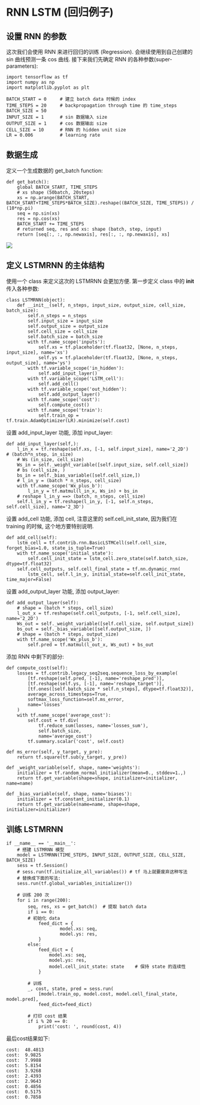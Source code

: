 # RNN LSTM (回归例子) #

## 设置 RNN 的参数  ##
这次我们会使用 RNN 来进行回归的训练 (Regression). 会继续使用到自己创建的 sin 曲线预测一条 cos 曲线. 接下来我们先确定 RNN 的各种参数(super-parameters):

	import tensorflow as tf
	import numpy as np
	import matplotlib.pyplot as plt
	
	BATCH_START = 0     # 建立 batch data 时候的 index
	TIME_STEPS = 20     # backpropagation through time 的 time_steps
	BATCH_SIZE = 50     
	INPUT_SIZE = 1      # sin 数据输入 size
	OUTPUT_SIZE = 1     # cos 数据输出 size
	CELL_SIZE = 10      # RNN 的 hidden unit size 
	LR = 0.006          # learning rate
## 数据生成  ##
定义一个生成数据的 get_batch function:

	def get_batch():
	    global BATCH_START, TIME_STEPS
	    # xs shape (50batch, 20steps)
	    xs = np.arange(BATCH_START, BATCH_START+TIME_STEPS*BATCH_SIZE).reshape((BATCH_SIZE, TIME_STEPS)) / (10*np.pi)
	    seq = np.sin(xs)
	    res = np.cos(xs)
	    BATCH_START += TIME_STEPS
	    # returned seq, res and xs: shape (batch, step, input)
	    return [seq[:, :, np.newaxis], res[:, :, np.newaxis], xs]
![](https://morvanzhou.github.io/static/results/tensorflow/5_08_1.png)


## 定义 LSTMRNN 的主体结构  ##
使用一个 class 来定义这次的 LSTMRNN 会更加方便. 第一步定义 class 中的 __init__ 传入各种参数:

	class LSTMRNN(object):
	    def __init__(self, n_steps, input_size, output_size, cell_size, batch_size):
	        self.n_steps = n_steps
	        self.input_size = input_size
	        self.output_size = output_size
	        self.cell_size = cell_size
	        self.batch_size = batch_size
	        with tf.name_scope('inputs'):
	            self.xs = tf.placeholder(tf.float32, [None, n_steps, input_size], name='xs')
	            self.ys = tf.placeholder(tf.float32, [None, n_steps, output_size], name='ys')
	        with tf.variable_scope('in_hidden'):
	            self.add_input_layer()
	        with tf.variable_scope('LSTM_cell'):
	            self.add_cell()
	        with tf.variable_scope('out_hidden'):
	            self.add_output_layer()
	        with tf.name_scope('cost'):
	            self.compute_cost()
	        with tf.name_scope('train'):
	            self.train_op = tf.train.AdamOptimizer(LR).minimize(self.cost)
设置 add_input_layer 功能, 添加 input_layer:

    def add_input_layer(self,):
        l_in_x = tf.reshape(self.xs, [-1, self.input_size], name='2_2D')  # (batch*n_step, in_size)
        # Ws (in_size, cell_size)
        Ws_in = self._weight_variable([self.input_size, self.cell_size])
        # bs (cell_size, )
        bs_in = self._bias_variable([self.cell_size,])
        # l_in_y = (batch * n_steps, cell_size)
        with tf.name_scope('Wx_plus_b'):
            l_in_y = tf.matmul(l_in_x, Ws_in) + bs_in
        # reshape l_in_y ==> (batch, n_steps, cell_size)
        self.l_in_y = tf.reshape(l_in_y, [-1, self.n_steps, self.cell_size], name='2_3D')
设置 add_cell 功能, 添加 cell, 注意这里的 self.cell_init_state, 因为我们在 training 的时候, 这个地方要特别说明.

    def add_cell(self):
        lstm_cell = tf.contrib.rnn.BasicLSTMCell(self.cell_size, forget_bias=1.0, state_is_tuple=True)
        with tf.name_scope('initial_state'):
            self.cell_init_state = lstm_cell.zero_state(self.batch_size, dtype=tf.float32)
        self.cell_outputs, self.cell_final_state = tf.nn.dynamic_rnn(
            lstm_cell, self.l_in_y, initial_state=self.cell_init_state, time_major=False)
设置 add_output_layer 功能, 添加 output_layer:

    def add_output_layer(self):
        # shape = (batch * steps, cell_size)
        l_out_x = tf.reshape(self.cell_outputs, [-1, self.cell_size], name='2_2D')
        Ws_out = self._weight_variable([self.cell_size, self.output_size])
        bs_out = self._bias_variable([self.output_size, ])
        # shape = (batch * steps, output_size)
        with tf.name_scope('Wx_plus_b'):
            self.pred = tf.matmul(l_out_x, Ws_out) + bs_out
添加 RNN 中剩下的部分:

    def compute_cost(self):
        losses = tf.contrib.legacy_seq2seq.sequence_loss_by_example(
            [tf.reshape(self.pred, [-1], name='reshape_pred')],
            [tf.reshape(self.ys, [-1], name='reshape_target')],
            [tf.ones([self.batch_size * self.n_steps], dtype=tf.float32)],
            average_across_timesteps=True,
            softmax_loss_function=self.ms_error,
            name='losses'
        )
        with tf.name_scope('average_cost'):
            self.cost = tf.div(
                tf.reduce_sum(losses, name='losses_sum'),
                self.batch_size,
                name='average_cost')
            tf.summary.scalar('cost', self.cost)

    def ms_error(self, y_target, y_pre):
        return tf.square(tf.sub(y_target, y_pre))

    def _weight_variable(self, shape, name='weights'):
        initializer = tf.random_normal_initializer(mean=0., stddev=1.,)
        return tf.get_variable(shape=shape, initializer=initializer, name=name)

    def _bias_variable(self, shape, name='biases'):
        initializer = tf.constant_initializer(0.1)
        return tf.get_variable(name=name, shape=shape, initializer=initializer)
## 训练 LSTMRNN  ##

	if __name__ == '__main__':
	    # 搭建 LSTMRNN 模型
	    model = LSTMRNN(TIME_STEPS, INPUT_SIZE, OUTPUT_SIZE, CELL_SIZE, BATCH_SIZE)
	    sess = tf.Session()
	    # sess.run(tf.initialize_all_variables()) # tf 马上就要废弃这种写法
	    # 替换成下面的写法:
	    sess.run(tf.global_variables_initializer())
	    
	    # 训练 200 次
	    for i in range(200):
	        seq, res, xs = get_batch()  # 提取 batch data
	        if i == 0:
	        # 初始化 data
	            feed_dict = {
	                    model.xs: seq,
	                    model.ys: res,
	            }
	        else:
	            feed_dict = {
	                model.xs: seq,
	                model.ys: res,
	                model.cell_init_state: state    # 保持 state 的连续性
	            }
	        
	        # 训练
	        _, cost, state, pred = sess.run(
	            [model.train_op, model.cost, model.cell_final_state, model.pred],
	            feed_dict=feed_dict)
	        
	        # 打印 cost 结果
	        if i % 20 == 0:
	            print('cost: ', round(cost, 4))
最后cost结果如下:

	cost:  48.4813
	cost:  9.9825
	cost:  7.9988
	cost:  5.8154
	cost:  3.9268
	cost:  2.4393
	cost:  2.9643
	cost:  0.4856
	cost:  0.5175
	cost:  0.7858
